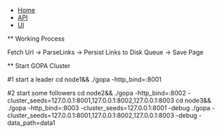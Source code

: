 * [Home](/home) 
* [API](/api)
* [UI](/ui)


**  Working Process

Fetch Url -> ParseLinks -> Persist Links to Disk Queue -> Save Page


** Start GOPA Cluster

#1 start a leader
cd node1&& ./gopa -http_bind=:8001

#2 start some followers
cd node2&& ./gopa -http_bind=:8002  -cluster_seeds=127.0.0.1:8001,127.0.0.1:8002,127.0.0.1:8003
cd node3&& ./gopa -http_bind=:8003  -cluster_seeds=127.0.0.1:8001 -debug
./gopa -cluster_seeds=127.0.0.1:8001,127.0.0.1:8002,127.0.0.1:8003 -debug -data_path=data1